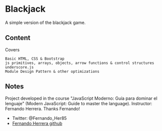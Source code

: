# Blackjack
A simple version of the blackjack game.
## Content
Covers
```
Basic HTML, CSS & Bootstrap
js primitives, arrays, objects, arrow functions & control structures
underscore.js
Module Design Pattern & other optimizations
```
## Notes
Project developed in the course "JavaScript Moderno: Guía para dominar el lenguaje" (Modern JavaScript: Guide to master the language). 
Instructor: Fernando Herrera. Thanks Fernando! 
- Twitter: @Fernando_Her85 
- [Fernando Herrera github](https://github.com/Klerith) 

